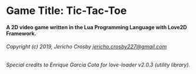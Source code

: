 # Game Title: Tic-Tac-Toe
#### A 2D video game written in the Lua Programming Language with Love2D Framework.
###### Copyright (c) 2019, Jericho Crosby <jericho.crosby227@gmail.com>
###### Special credits to Enrique García Cota for love-loader v2.0.3 (utility library).